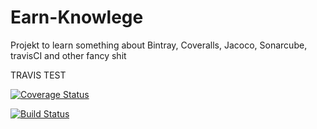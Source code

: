 # Earn-Knowlege

Projekt to learn something about Bintray, Coveralls, Jacoco, Sonarcube, travisCI and other fancy shit

TRAVIS TEST

[![Coverage Status](https://coveralls.io/repos/github/jkoch1220/earn-knowlege/badge.svg?branch=master)](https://coveralls.io/github/jkoch1220/earn-knowlege?branch=master)

[![Build Status](https://travis-ci.com/jkoch1220/earn-knowlege.svg?branch=master)](https://travis-ci.com/jkoch1220/earn-knowlege)